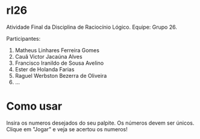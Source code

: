 # rl26
Atividade Final da Disciplina de Raciocínio Lógico.
Equipe: Grupo 26.


Participantes:
1. Matheus Linhares Ferreira Gomes
2. Cauã Victor Jacaúna Alves
3. Francisco Iranildo de Sousa Avelino
4. Ester de Holanda Farias 
5. Raguel Werbston Bezerra de Oliveira
6. ...


# Como usar
Insira os numeros desejados do seu palpite. Os números devem ser únicos.
Clique em "Jogar" e veja se acertou os numeros!
